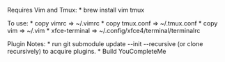 Requires Vim and Tmux:
	* brew install vim tmux

To use:
	* copy vimrc 		=> ~/.vimrc
	* copy tmux.conf 	=> ~/.tmux.conf
	* copy vim 			=> ~/.vim
	* xfce-terminal 	=> ~/.config/xfce4/terminal/terminalrc

Plugin Notes:
	* run git submodule update --init --recursive (or clone recursively) to acquire plugins. 
	* Build YouCompleteMe

